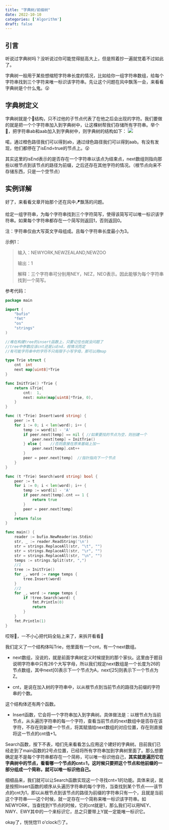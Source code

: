 ```yaml
---
title: "字典树/前缀树"
date: 2022-10-10
categories: ['Algorithm']
draft: false
---
```


## 引言

听说过字典树吗？没听说过你可能觉得挺高大上，但是照着抄一遍就觉着不过如此了。

字典树一般用于某些想缩短字符串长度的情况，比如给你一组字符串数组，给每个字符串找到三个字符来唯一标识该字符串。先让这个问题在风中飘荡一会，来看看字典树是个什么鬼。😮

## 字典树定义
字典树就是个🌲结构，只不过他的子节点代表了在他之后会出现的字符。我们要做的就是把一个个字符串加入到字典树中，让这棵树帮我们存储所有字符串。举个🌰，把字符串ab和aab加入到字典树中，则字典树的结构如下：
![](/images/dictionaryTree01.png)



喏，通过橙色路径我们可以得到ab，通过绿色路径我们可以得到aab。有没有发现，他们都停在了isEnd=true的节点上。😲

其实这里的isEnd表示的是否存在一个字符串以该点为结束点，next数组则指向那些以根节点到该节点的路径为前缀，之后还存在其他字符的情况。（根节点向来不存储东西，只是一个空节点）

## 实例详解

好了，来看看文章开始那个还在风中🪁飘荡的问题。

给定一组字符串，为每个字符串找到三个字符简写，使得该简写可以唯一标识该字符串。如果每个字符串都存在一个简写则返回1，否则返回0。

注：字符串仅由大写英文字母组成。且每个字符串长度最小为3。

示例1：
> 输入：NEWYORK,NEWZEALAND,NEWZOO
> 
> 输出：1
> 
> 解释：三个字符串可分别用NEY，NEZ，NEO表示。因此能够为每个字符串找到一个简写。

参考代码：

```go
package main

import (
	"bufio"
	"fmt"
	"os"
	"strings"
)

//难在构建tree的insert函数上，只要记住也就没问题了
//tree中参数应该cnt还是isEnd，视情况而定
//有可能字符串中的字符不只局限于小写字母，那可以用map

type Trie struct {
	cnt  int
	next map[uint8]*Trie
}

func InitTrie() *Trie {
	return &Trie{
		cnt:  1,
		next: make(map[uint8]*Trie, 0),
	}
}

func (t *Trie) Insert(word string) {
	peer := t
	for i := 0; i < len(word); i++ {
		temp := word[i] - 'A'
		if peer.next[temp] == nil { //如果要找的节点为空，则创建一个
			peer.next[temp] = InitTrie()
		} else {    //否则直接在原来基础上加一
			peer.next[temp].cnt++
		}
		peer = peer.next[temp]  //指针指向下一个节点
	}
}

func (t *Trie) Search(word string) bool {
	peer := t
	for i := 0; i < len(word); i++ {
		temp := word[i] - 'A'
		if peer.next[temp].cnt == 1 {
			return true
		}
		peer = peer.next[temp]
	}
	return false
}

func main() {
	reader := bufio.NewReader(os.Stdin)
	str, _ := reader.ReadString('\n')
	str = strings.ReplaceAll(str, "\t", "")
	str = strings.ReplaceAll(str, "\r", "")
	str = strings.ReplaceAll(str, "\n", "")
	temps := strings.Split(str, ",")
    //1
	tree := InitTrie()
	for _, word := range temps {
		tree.Insert(word)
	}
    //2
	for _, word := range temps {
		if !tree.Search(word) {
			fmt.Println(0)
			return
		}
	}
	fmt.Println(1)
}
```

哎呀🥶，一不小心把代码全贴上来了，来拆开看看🥢

我们定义了一个结构体叫Trie，他里面有一个cnt，有一个next数组。

- next数组，没说的，就是前面字典树定义时候提到的那个家伙。这里由于题目说明字符串中只有26个大写字母，所以我们规定next数组是一个长度为26的节点数组，其中next[0]表示下一个节点为A，next[25]则表示下一个节点为Z。

- cnt，是说在加入树的字符串中，以从根节点到当前节点的路径为前缀的字符串的个数。

这个结构体还有两个函数。
- Insert函数，它会将一个字符串加入到字典树。具体做法是：以根节点为当前节点，从头遍历字符串的每一个字符，查看当前节点的next数组中是否存在该字符，不存在则新建一个节点，将其赋值给next数组的对应位置，存在则直接将这一节点的cnt值+1。

Search函数，按下不表，咱们先来看看怎么应用这个建好的字典树。目前我们已经走到了main函数的2号点位置，已经将所有字符串加到字典树里面了。那么想要确定是不是每个字符串都存在一个简称，可以唯一标识他自己，**其实就是遍历它在字典树中的节点，看看哪一个节点的cnt=1，这时候只要把这个节点和他前缀的一部分组成一个简称，就可以唯一标识他自己。**

细细品来，我们就可以让Search函数实现这一个寻找cnt=1的功能。具体来说，就是按照Insert函数的顺序从头遍历字符串的每个字符，当查找到某个节点——该节点的cnt为1，即以从根节点到该节点的路径为前缀的字符串只有一个，且就是当前这个字符串——这个时候，就一定存在一个简称来唯一标识该字符串。如NEWYORK，当查找到Y节点的时候，它的cnt就是1，那么我们可以用NEY、NWY、EWY其中的一个来标识它，总之只要带上Y就一定能唯一标识它。

okay了，恍恍惚11 o'clock🕚了。